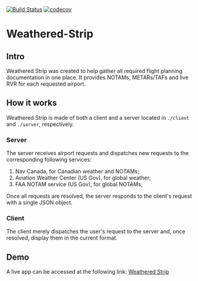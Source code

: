 [![Build Status](https://travis-ci.com/Greg-Hamel/weatheredstrip.svg?branch=master)](https://travis-ci.com/Greg-Hamel/weatheredstrip)
[![codecov](https://codecov.io/gh/GregoryHamel/weatheredstrip/branch/master/graph/badge.svg)](https://codecov.io/gh/GregoryHamel/weatheredstrip)

# Weathered-Strip
## Intro
Weathered Strip was created to help gather all required flight planning documentation in one place. It provides NOTAMs, METARs/TAFs and live RVR for each requested airport.

## How it works
Weathered Strip is made of both a client and a server located in `./client` and `./server`, respectively.

### Server
The server receives airport requests and dispatches new requests to the corresponding following services:
1. Nav Canada, for Canadian weather and NOTAMs;
1. Aviation Weather Center (US Gov), for global weather;
1. FAA NOTAM service (US Gov), for global NOTAMs;

Once all requests are resolved, the server responds to the client's request with a single JSON object.

### Client
The client merely dispatches the user's request to the server and, once resolved, display them in the current format.

## Demo
A live app can be accessed at the following link: [Weathered Strip](https://www.weatheredstrip.com)
